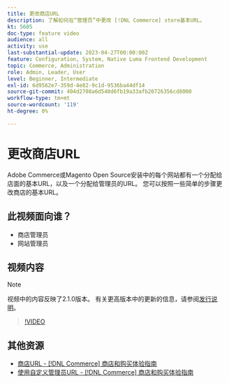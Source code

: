 ```yaml
---
title: 更改商店URL
description: 了解如何在“管理员”中更改 [!DNL Commerce] store基本URL。
kt: 5605
doc-type: feature video
audience: all
activity: use
last-substantial-update: 2023-04-27T00:00:00Z
feature: Configuration, System, Native Luma Frontend Development
topic: Commerce, Administration
role: Admin, Leader, User
level: Beginner, Intermediate
exl-id: 6d9562e7-359d-4e82-9c1d-9536ba44df14
source-git-commit: 404d2708a6d540d6fb19a33afb20726356cd8000
workflow-type: tm+mt
source-wordcount: '119'
ht-degree: 0%

---
```


# 更改商店URL

Adobe Commerce或Magento Open Source安装中的每个网站都有一个分配给店面的基本URL，以及一个分配给管理员的URL。 您可以按照一些简单的步骤更改商店的基本URL。

## 此视频面向谁？

- 商店管理员
- 网站管理员

## 视频内容

>[!NOTE]
>
>视频中的内容反映了2.1.0版本。 有关更高版本中的更新的信息，请参阅[发行说明](https://experienceleague.adobe.com/docs/commerce-operations/release/notes/overview.html)。

>[!VIDEO](https://video.tv.adobe.com/v/35488?quality=12&learn=on)

## 其他资源

- [商店URL - [!DNL Commerce] 商店和购买体验指南](https://experienceleague.adobe.com/docs/commerce-admin/stores-sales/site-store/store-urls.html)
- [使用自定义管理员URL - [!DNL Commerce] 商店和购买体验指南](https://experienceleague.adobe.com/docs/commerce-admin/stores-sales/site-store/store-urls.html#use-a-custom-admin-url)
